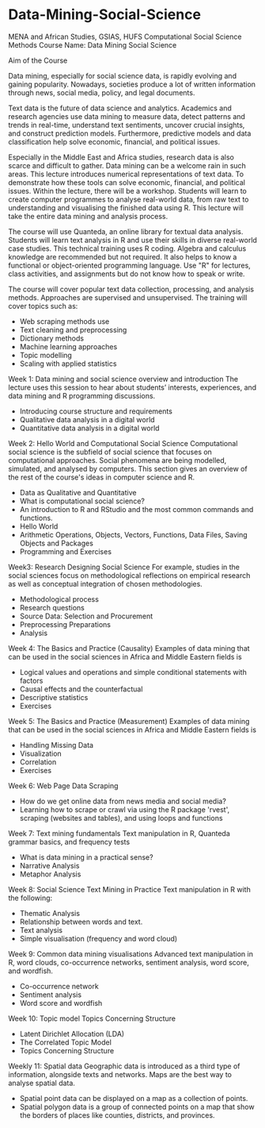 # Data-Mining-Social-Science

MENA and African Studies, GSIAS, HUFS 
Computational Social Science Methods
Course Name: Data Mining Social Science

Aim of the Course

Data mining, especially for social science data, is rapidly evolving and gaining popularity. Nowadays, societies produce a lot of written information through news, social media, policy, and legal documents. 

Text data is the future of data science and analytics. Academics and research agencies use data mining to measure data, detect patterns and trends in real-time, understand text sentiments, uncover crucial insights, and construct prediction models. Furthermore, predictive models and data classification help solve economic, financial, and political issues. 

Especially in the Middle East and Africa studies, research data is also scarce and difficult to gather. Data mining can be a welcome rain in such areas. This lecture introduces numerical representations of text data. To demonstrate how these tools can solve economic, financial, and political issues. 
Within the lecture, there will be a workshop. Students will learn to create computer programmes to analyse real-world data, from raw text to understanding and visualising the finished data using R. This lecture will take the entire data mining and analysis process. 

The course will use Quanteda, an online library for textual data analysis. Students will learn text analysis in R and use their skills in diverse real-world case studies. 
This technical training uses R coding. Algebra and calculus knowledge are recommended but not required. It also helps to know a functional or object-oriented programming language. Use "R" for lectures, class activities, and assignments but do not know how to speak or write. 

The course will cover popular text data collection, processing, and analysis methods. Approaches are supervised and unsupervised. 
The training will cover topics such as: 

- Web scraping methods use
- Text cleaning and preprocessing 
- Dictionary methods 
- Machine learning approaches
- Topic modelling
- Scaling with applied statistics


Week 1: Data mining and social science overview and introduction
The lecture uses this session to hear about students’ interests, experiences, and data mining and R programming discussions.

- Introducing course structure and requirements
- Qualitative data analysis in a digital world
- Quantitative data analysis in a digital world

Week 2: Hello World and Computational Social Science
Computational social science is the subfield of social science that focuses on computational approaches. Social phenomena are being modelled, simulated, and analysed by computers. This section gives an overview of the rest of the course's ideas in computer science and R.

- Data as Qualitative and Quantitative
- What is computational social science?
- An introduction to R and RStudio and the most common commands and functions.
- Hello World
- Arithmetic Operations, Objects, Vectors, Functions, Data Files, Saving Objects and Packages
- Programming and Exercises


Week3: Research Designing Social Science
For example, studies in the social sciences focus on methodological reflections on empirical research as well as conceptual integration of chosen methodologies.

- Methodological process
- Research questions
- Source Data: Selection and Procurement
- Preprocessing Preparations
- Analysis
 

Week 4: The Basics and Practice (Causality)
Examples of data mining that can be used in the social sciences in Africa and Middle Eastern fields is

- Logical values and operations and simple conditional statements with factors
- Causal effects and the counterfactual
- Descriptive statistics
- Exercises

Week 5: The Basics and Practice (Measurement)
Examples of data mining that can be used in the social sciences in Africa and Middle Eastern fields is

- Handling Missing Data
- Visualization
- Correlation
- Exercises


Week 6: Web Page Data Scraping

- How do we get online data from news media and social media?
- Learning how to scrape or crawl via using the R package 'rvest', scraping (websites and tables), and using loops and functions


Week 7: Text mining fundamentals
Text manipulation in R, Quanteda grammar basics, and frequency tests

- What is data mining in a practical sense?
- Narrative Analysis
- Metaphor Analysis


Week 8: Social Science Text Mining in Practice
Text manipulation in R with the following: 

- Thematic Analysis
- Relationship between words and text.
- Text analysis
- Simple visualisation (frequency and word cloud)


Week 9: Common data mining visualisations
Advanced text manipulation in R, word clouds, co-occurrence networks, sentiment analysis, word score, and wordfish.

- Co-occurrence network
- Sentiment analysis
- Word score and wordfish


Week 10: Topic model
Topics Concerning Structure

- Latent Dirichlet Allocation (LDA)
- The Correlated Topic Model
- Topics Concerning Structure


Weekly 11: Spatial data
Geographic data is introduced as a third type of information, alongside texts and networks. Maps are the best way to analyse spatial data. 

- Spatial point data can be displayed on a map as a collection of points.
- Spatial polygon data is a group of connected points on a map that show the borders of places like counties, districts, and provinces.


